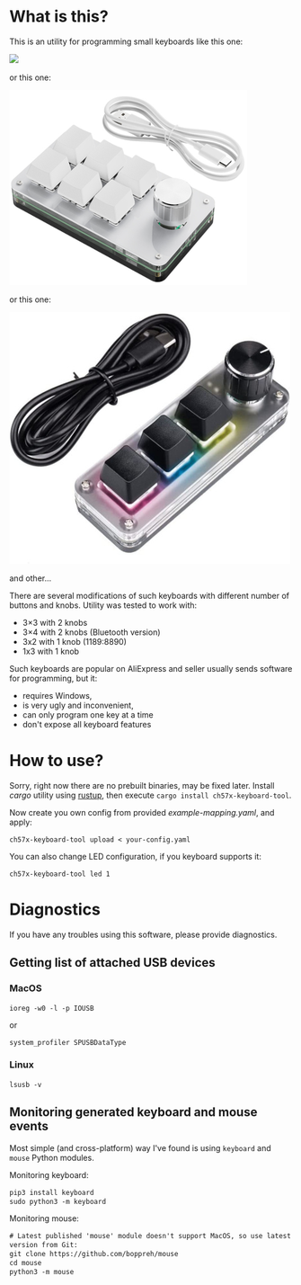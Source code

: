 # What is this?

This is an utility for programming small keyboards like this one:

![](doc/keyboard-12-2.png)

or this one:

![](doc/keyboard-6-1.png)

or this one:

![](doc/keyboard-3-1.jpg)

and other...


There are several modifications of such keyboards with different number of
buttons and knobs. Utility was tested to work with:
 * 3×3 with 2 knobs
 * 3×4 with 2 knobs (Bluetooth version)
 * 3x2 with 1 knob (1189:8890)
 * 1x3 with 1 knob

Such keyboards are popular on AliExpress and seller usually sends software
for programming, but it:
 * requires Windows,
 * is very ugly and inconvenient,
 * can only program one key at a time
 * don't expose all keyboard features

# How to use?

Sorry, right now there are no prebuilt binaries, may be fixed later.
Install *cargo* utility using [rustup](https://rustup.rs/), then execute
`cargo install ch57x-keyboard-tool`.

Now create you own config from provided *example-mapping.yaml*, and apply:

    ch57x-keyboard-tool upload < your-config.yaml

You can also change LED configuration, if you keyboard supports it:

    ch57x-keyboard-tool led 1

# Diagnostics

If you have any troubles using this software, please provide diagnostics.

## Getting list of attached USB devices

### MacOS


    ioreg -w0 -l -p IOUSB

or

    system_profiler SPUSBDataType

### Linux


    lsusb -v

## Monitoring generated keyboard and mouse events

Most simple (and cross-platform) way I've found is using `keyboard` and `mouse` Python modules.

Monitoring keyboard:

    pip3 install keyboard
    sudo python3 -m keyboard

Monitoring mouse:

    # Latest published 'mouse' module doesn't support MacOS, so use latest version from Git:
    git clone https://github.com/boppreh/mouse
    cd mouse
    python3 -m mouse
